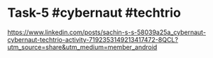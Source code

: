 # Task-5 #cybernaut #techtrio
https://www.linkedin.com/posts/sachin-s-s-58039a25a_cybernaut-cybernaut-techtrio-activity-7192353149213417472-8QCL?utm_source=share&utm_medium=member_android
